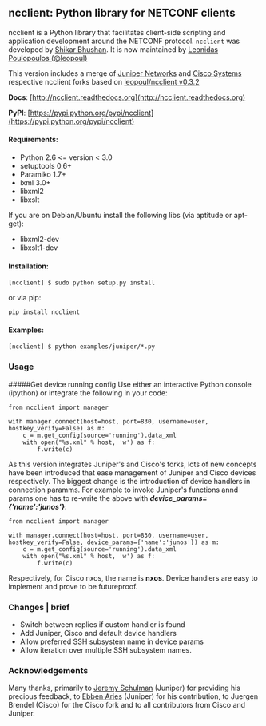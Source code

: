 ncclient: Python library for NETCONF clients
--------------------------------------------

ncclient is a Python library that facilitates client-side scripting
and application development around the NETCONF protocol. `ncclient` was
developed by [Shikar Bhushan](http://schmizz.net). It is now maintained
by [Leonidas Poulopoulos (@leopoul)](http://ncclient.grnet.gr)

This version includes a merge of [Juniper Networks](http://www.juniper.net)
and [Cisco Systems](http://www.cisco.com) respective ncclient forks based
on [leopoul/ncclient v0.3.2](https://github.com/leopoul/ncclient)

**Docs**: [http://ncclient.readthedocs.org](http://ncclient.readthedocs.org)

**PyPI**: [https://pypi.python.org/pypi/ncclient](https://pypi.python.org/pypi/ncclient)

#### Requirements:
* Python 2.6 <= version < 3.0
* setuptools 0.6+
* Paramiko 1.7+
* lxml 3.0+
* libxml2
* libxslt

If you are on Debian/Ubuntu install the following libs (via aptitude or apt-get):
* libxml2-dev
* libxslt1-dev

#### Installation:

    [ncclient] $ sudo python setup.py install
    
or via pip:

    pip install ncclient

#### Examples:

    [ncclient] $ python examples/juniper/*.py

### Usage
#####Get device running config
Use either an interactive Python console (ipython)
or integrate the following in your code:

    from ncclient import manager

    with manager.connect(host=host, port=830, username=user, hostkey_verify=False) as m:
        c = m.get_config(source='running').data_xml
        with open("%s.xml" % host, 'w') as f:
            f.write(c)

As this version integrates Juniper's and Cisco's forks, lots of new concepts
have been introduced that ease management of Juniper and Cisco devices respectively.
The biggest change is the introduction of device handlers in connection paramms.
For example to invoke Juniper's functions annd params one has to re-write the above with ***device_params={'name':'junos'}***:

    from ncclient import manager

    with manager.connect(host=host, port=830, username=user, hostkey_verify=False, device_params={'name':'junos'}) as m:
        c = m.get_config(source='running').data_xml
        with open("%s.xml" % host, 'w') as f:
            f.write(c)

Respectively, for Cisco nxos, the name is **nxos**.
Device handlers are easy to implement and prove to be futureproof.

### Changes | brief
* Switch between replies if custom handler is found
* Add Juniper, Cisco and default device handlers
* Allow preferred SSH subsystem name in device params
* Allow iteration over multiple SSH subsystem names.

### Acknowledgements
Many thanks, primarily to [Jeremy Schulman](https://github.com/jeremyschulman) (Juniper) for providing his precious feedback,
to [Ebben Aries](https://github.com/earies) (Juniper) for his contribution, to Juergen Brendel (Cisco) for the Cisco fork and
to all contributors from Cisco and Juniper.
